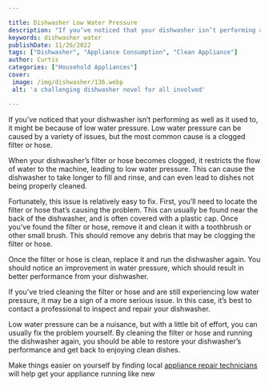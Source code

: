 ```yaml
---

title: Dishwasher Low Water Pressure
description: "If you’ve noticed that your dishwasher isn’t performing as well as it used to, it might be because of low water pressure. Low wate...learn more about it now"
keywords: dishwasher water
publishDate: 11/26/2022
tags: ["Dishwasher", "Appliance Consumption", "Clean Appliance"]
author: Curtis
categories: ["Household Appliances"]
cover: 
 image: /img/dishwasher/136.webp
 alt: 'a challenging dishwasher novel for all involved'

---
```


If you’ve noticed that your dishwasher isn’t performing as well as it used to, it might be because of low water pressure. Low water pressure can be caused by a variety of issues, but the most common cause is a clogged filter or hose.

When your dishwasher’s filter or hose becomes clogged, it restricts the flow of water to the machine, leading to low water pressure. This can cause the dishwasher to take longer to fill and rinse, and can even lead to dishes not being properly cleaned.

Fortunately, this issue is relatively easy to fix. First, you’ll need to locate the filter or hose that’s causing the problem. This can usually be found near the back of the dishwasher, and is often covered with a plastic cap. Once you’ve found the filter or hose, remove it and clean it with a toothbrush or other small brush. This should remove any debris that may be clogging the filter or hose.

Once the filter or hose is clean, replace it and run the dishwasher again. You should notice an improvement in water pressure, which should result in better performance from your dishwasher.

If you’ve tried cleaning the filter or hose and are still experiencing low water pressure, it may be a sign of a more serious issue. In this case, it’s best to contact a professional to inspect and repair your dishwasher.

Low water pressure can be a nuisance, but with a little bit of effort, you can usually fix the problem yourself. By cleaning the filter or hose and running the dishwasher again, you should be able to restore your dishwasher’s performance and get back to enjoying clean dishes.

Make things easier on yourself by finding local <a href="/pages/appliance-repair-technicians/">appliance repair technicians</a> will help get your appliance running like new